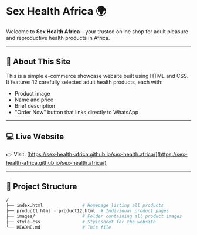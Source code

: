# Sex Health Africa 🌍

Welcome to **Sex Health Africa** – your trusted online shop for adult pleasure and reproductive health products in Africa.

---

## 🛒 About This Site

This is a simple e-commerce showcase website built using HTML and CSS. It features 12 carefully selected adult health products, each with:

- Product image
- Name and price
- Brief description
- "Order Now" button that links directly to WhatsApp

---

## 💻 Live Website

👉 Visit: [https://sex-health-africa.github.io/sex-health.africa/](https://sex-health-africa.github.io/sex-health.africa/)

---

## 📁 Project Structure

```bash
/
├── index.html               # Homepage listing all products
├── product1.html - product12.html  # Individual product pages
├── images/                  # Folder containing all product images
├── style.css                # Stylesheet for the website
└── README.md                # This file
